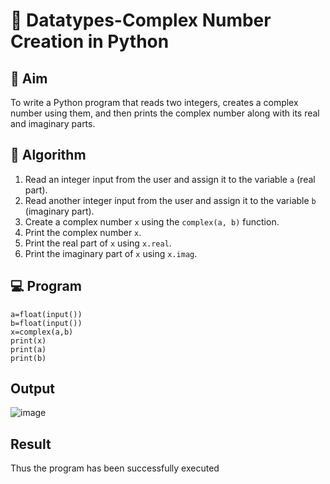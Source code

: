 # 🧮 Datatypes-Complex Number Creation in Python

## 🎯 Aim
To write a Python program that reads two integers, creates a complex number using them, and then prints the complex number along with its real and imaginary parts.

## 🧠 Algorithm
1. Read an integer input from the user and assign it to the variable `a` (real part).
2. Read another integer input from the user and assign it to the variable `b` (imaginary part).
3. Create a complex number `x` using the `complex(a, b)` function.
4. Print the complex number `x`.
5. Print the real part of `x` using `x.real`.
6. Print the imaginary part of `x` using `x.imag`.

## 💻 Program
```
a=float(input())
b=float(input())
x=complex(a,b)
print(x)
print(a)
print(b)
```

## Output
![image](https://github.com/user-attachments/assets/fd5c6ccb-e8b9-4df0-9c06-b0f8446acc59)


## Result
Thus the program has been successfully executed 
